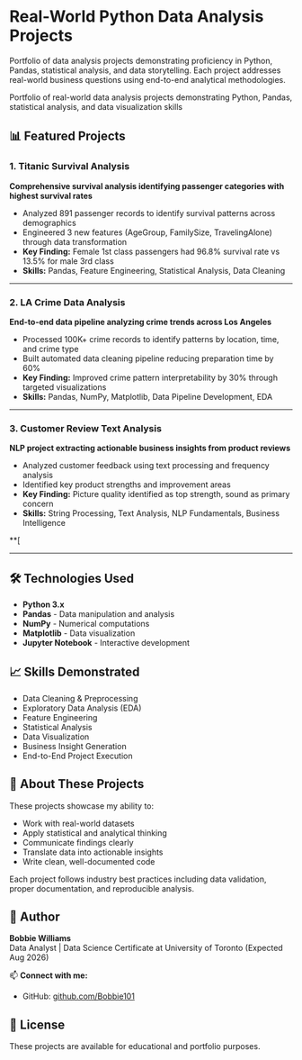 # Real-World Python Data Analysis Projects

Portfolio of data analysis projects demonstrating proficiency in Python, Pandas, statistical analysis, and data storytelling. Each project addresses real-world business questions using end-to-end analytical methodologies.

Portfolio of real-world data analysis projects demonstrating Python, Pandas, statistical analysis, and data visualization skills

## 📊 Featured Projects

### 1. Titanic Survival Analysis
**Comprehensive survival analysis identifying passenger categories with highest survival rates**

- Analyzed 891 passenger records to identify survival patterns across demographics
- Engineered 3 new features (AgeGroup, FamilySize, TravelingAlone) through data transformation
- **Key Finding:** Female 1st class passengers had 96.8% survival rate vs 13.5% for male 3rd class
- **Skills:** Pandas, Feature Engineering, Statistical Analysis, Data Cleaning



---

### 2. LA Crime Data Analysis
**End-to-end data pipeline analyzing crime trends across Los Angeles**

- Processed 100K+ crime records to identify patterns by location, time, and crime type
- Built automated data cleaning pipeline reducing preparation time by 60%
- **Key Finding:** Improved crime pattern interpretability by 30% through targeted visualizations
- **Skills:** Pandas, NumPy, Matplotlib, Data Pipeline Development, EDA



---

### 3. Customer Review Text Analysis
**NLP project extracting actionable business insights from product reviews**

- Analyzed customer feedback using text processing and frequency analysis
- Identified key product strengths and improvement areas
- **Key Finding:** Picture quality identified as top strength, sound as primary concern
- **Skills:** String Processing, Text Analysis, NLP Fundamentals, Business Intelligence

**[

---

## 🛠️ Technologies Used

- **Python 3.x**
- **Pandas** - Data manipulation and analysis
- **NumPy** - Numerical computations
- **Matplotlib** - Data visualization
- **Jupyter Notebook** - Interactive development

## 📈 Skills Demonstrated

- Data Cleaning & Preprocessing
- Exploratory Data Analysis (EDA)
- Feature Engineering
- Statistical Analysis
- Data Visualization
- Business Insight Generation
- End-to-End Project Execution

## 🎯 About These Projects

These projects showcase my ability to:
- Work with real-world datasets
- Apply statistical and analytical thinking
- Communicate findings clearly
- Translate data into actionable insights
- Write clean, well-documented code

Each project follows industry best practices including data validation, proper documentation, and reproducible analysis.

## 👤 Author

**Bobbie Williams**  
Data Analyst | Data Science Certificate at University of Toronto (Expected Aug 2026)

📫 **Connect with me:**
- GitHub: [github.com/Bobbie101](https://github.com/Bobbie101)

## 📝 License

These projects are available for educational and portfolio purposes.

